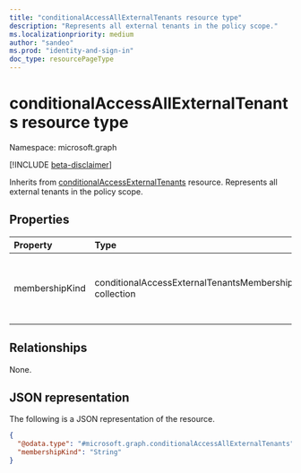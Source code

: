 ```yaml
---
title: "conditionalAccessAllExternalTenants resource type"
description: "Represents all external tenants in the policy scope."
ms.localizationpriority: medium
author: "sandeo"
ms.prod: "identity-and-sign-in"
doc_type: resourcePageType
---
```


# conditionalAccessAllExternalTenants resource type

Namespace: microsoft.graph

[!INCLUDE [beta-disclaimer](../../includes/beta-disclaimer.md)]

Inherits from [conditionalAccessExternalTenants](conditionalaccessexternaltenants.md) resource. Represents all external tenants in the policy scope.

## Properties

| Property     | Type        | Description |
|:-------------|:------------|:------------|
| membershipKind |conditionalAccessExternalTenantsMembershipKind collection | Represents the membership kind. Supported values are: `all`, [`enumerated`](conditionalaccessenumeratedexternaltenants.md) and `unknownFutureValue`. |

## Relationships

None.

## JSON representation

The following is a JSON representation of the resource.

<!-- {
  "blockType": "resource",
  "@odata.type": "microsoft.graph.conditionalAccessAllExternalTenants"
}
-->
``` json
{
  "@odata.type": "#microsoft.graph.conditionalAccessAllExternalTenants",
  "membershipKind": "String"
}
```

